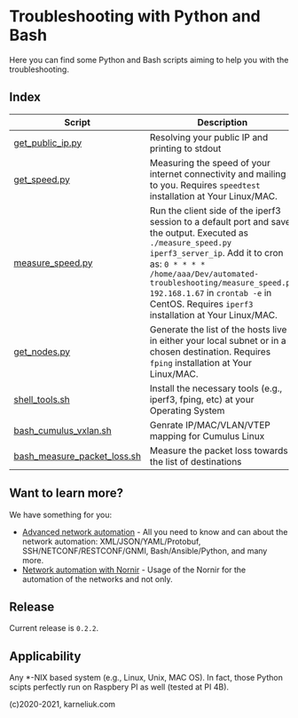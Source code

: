 # Troubleshooting with Python and Bash
Here you can find some Python and Bash scripts aiming to help you with the troubleshooting.

## Index
Script | Description
--- | --- 
 [get_public_ip.py](https://github.com/akarneliuk/automated-troubleshooting/blob/main/get_public_ip.py) | Resolving your public IP and printing to stdout
 [get_speed.py](https://github.com/akarneliuk/automated-troubleshooting/blob/main/get_speed.py) | Measuring the speed of your internet connectivity and mailing to you. Requires `speedtest` installation at Your Linux/MAC.
 [measure_speed.py](https://github.com/akarneliuk/automated-troubleshooting/blob/main/measure_speed.py) | Run the client side of the iperf3 session to a default port and save the output. Executed as `./measure_speed.py iperf3_server_ip`. Add it to cron as: `0 * * * * /home/aaa/Dev/automated-troubleshooting/measure_speed.py 192.168.1.67` in `crontab -e` in CentOS. Requires `iperf3` installation at Your Linux/MAC.
 [get_nodes.py](https://github.com/akarneliuk/automated-troubleshooting/blob/main/get_nodes.py) | Generate the list of the hosts live in either your local subnet or in a chosen destination. Requires `fping` installation at Your Linux/MAC.
 [shell_tools.sh](https://github.com/akarneliuk/automated-troubleshooting/blob/main/shell_tools.sh) | Install the necessary tools (e.g., iperf3, fping, etc) at your Operating System
 [bash_cumulus_vxlan.sh](https://github.com/akarneliuk/automated-troubleshooting/blob/main/bash_cumulus_vxlan.sh) | Genrate IP/MAC/VLAN/VTEP mapping for Cumulus Linux
 [bash_measure_packet_loss.sh](https://github.com/akarneliuk/automated-troubleshooting/blob/main/bash_measure_packet_loss.sh) | Measure the packet loss towards the list of destinations

## Want to learn more?
We have something for you:
- [Advanced network automation](https://training.karneliuk.com/forms/) - All you need to know and can about the network automation: XML/JSON/YAML/Protobuf, SSH/NETCONF/RESTCONF/GNMI, Bash/Ansible/Python, and many more.
- [Network automation with Nornir](https://training.karneliuk.com/network-automation-with-nornir/) - Usage of the Nornir for the automation of the networks and not only.

## Release 
Current release is `0.2.2`.

## Applicability
Any *-NIX based system (e.g., Linux, Unix, MAC OS). In fact, those Python scipts perfectly run on Raspbery PI as well (tested at PI 4B).

(c)2020-2021, karneliuk.com